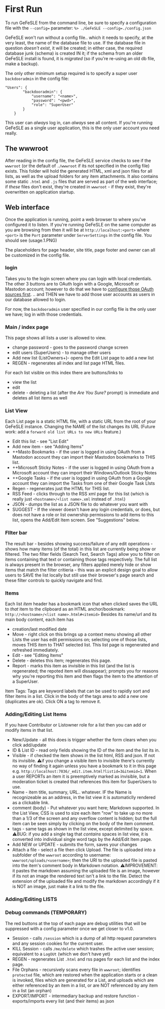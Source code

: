 # First Run
To run GeFeSLE from the command line, be sure to specify a configuration file with the `--config=` parameter:
`%> ./GeFeSLE --config=./config.json`

GeFeSLE won't run without a config file.. which it needs to specify, at the very least, the name of the database file to use. 
If the database file in question _doesn't exist_, it will be created; in either case, the required database junk (schema) is created IN it; if the schema from an older GeFeSLE install is found, it is _migrated_ (so if you're re-using an old db file, make a backup).

The only other minimum setup required is to specify a super user `backdooradmin` in the config file:

```
"Users": {
        "backdooradmin": {
            "username": "<name>",
            "password": "<pwd>",
            "role": "SuperUser"
        }
    }
```
This user can _always_ log in, can _always_ see all content. If you're running GeFeSLE as a single user application, this is the only user account you need really. 

## The wwwroot
After reading in the config file, the GeFeSLE service checks to see if the `wwwroot` (or the default of `./wwwroot` if its not specified in the config file) exists. 
This folder will hold the generated HTML, xml and json files for all lists, as well as the upload folders for any item attachments. 
It also contains some static `.html` and `.js` files that are served as part of the web interface; if _these_ files don't exist, they're created in `wwwroot` - if they exist, they're overwritten on application startup. 

## Web interface
Once the application is running, point a web browser to where you've configured it to listen.
If you're running GeFeSLE on the same computer as you are browsing from then it will be at `http://localhost:<port>` where `<port>` is the `Port` parameter under `ServerSettings` in the config file. 
You should see (usage.1.PNG)

The placeholders for page header, site title, page footer and owner can all be customized in the config file. 

### login
Takes you to the login screen where you can login with local credentials.
The other 3 buttons are to OAuth login with a Google, Microsoft or Mastodon account; however to do that we have to [configure those OAuth sources first](google.microsoft.oauth.md).
.. and THEN we have to add those user accounts as users in our database allowed to login.

For now, the `backdooradmin` user specified in our config file is the only user we have; log in with those credentials. 

### Main / index page
This page shows all lists a user is allowed to view. 
* change password - goes to the password change screen
* edit users (SuperUsers) - to manage other users 
* Add new list (ListOwners+)- opens the Edit List page to add a new list
* REGEN - regenerates all index and list page HTML files.

For each list visible on this index there are buttons/links to 
* view the list
* edit
* delete - deleting a list (after the _Are You Sure?_ prompt) is immediate and deletes all list items as well

### List View
Each List page is a static HTML file, with a static URL from the root of your GeFeSLE instance. 
Changing the NAME of the list changes its URL (Future work: add a `forward old list URLs to new URLs` feature.)

* Edit this list - see "List Edit"
* Add new item - see "Adding Items"
* ++Masto Bookmarks - if the user is logged in using OAuth from a Mastodon account they can import their Mastodon bookmarks to THIS list.
* ++Microsoft Sticky Notes - if the user is logged in using OAuth from a Microsoft account they can import their Windows/Outlook Sticky Notes
* ++Google Tasks - if the user is logged in using OAuth from a Google account they can import the Tasks from one of their Google Task LIsts
* Regen - regenerates just the HTML for THIS list.
* RSS Feed - clicks through to the RSS xml page for this list (which is really just `<hostname>/<list name>.xml` instead of `.html`)
* JSON - dumps the list as a JSON file to do whatever you want with
* SUGGEST - If the viewer doesn't have any login credentials, or does, but does not have a role or list ownership permissions to add items to this list, opens the Add/Edit Item screen. See "Suggestions" below.

### FIlter bar
The result bar - besides showing success/failure of any edit operations - shows how many items (of the total) in this list are currently being show or filtered.
The two filter fields (Search Text, Search Tags) allow you to filter on items containing that text or containing those tags respectively. 
The full list is always present in the browser, any filters applied merely hide or show items that match the filter critieria - this was an explicit design goal to allow users to SAVE the list locally but still use their browser's page search and these filter controls to quickly navigate and find.

### Items
Each list _item_ header has a bookmark icon that when clicked saves the URL to _that_ item to the clipboard as an HTML anchor/bookmark: `http://<hostname>/<list name>.html#<itemid>`
Besides its name/url and its main body content, each item has
* creation/last modified date
* Move - right click on this brings up a context menu showing all other Lists the user has edit permissions on; selecting one of those lists, moves THIS item to THAT selected list. This list page is regenerated and refreshed immediately.
* Edit - see "Editing Items"
* Delete - deletes this item; regenerates this page.
* Report - marks this item as invisible in this list (and the list is regenerated; the repoted item will dissappear); prompts you for reasons why you're reporting this item and then flags the item to the attention of a SuperUser.

Item Tags:
Tags are keyword labels that can be used to rapidly sort and filter items in a list. 
Click in the body of the tags area to add a new one (duplicates are ok).
Click ON a tag to remove it. 

### Adding/Editing List Items
If you have Contributor or Listowner role for a list then you can add or modify items in that list. 

* New/Update - all this does is trigger whether the form clears when you click add/update
* ID & List ID - read only fields showing the ID of the item and the list its in.
* Visible - if checked the item shows in the list html, RSS and json. If not its invisible. ⚠️if you change a visible item to invisible there's currently no way of finding it again unless you have a bookmark to it in this page e.g. `http://localhost:7036/_edit.item.html?listid=3&itemid=1`. When a user REPORTs an item it is preemptively marked as invisible, but a moderation ticket is created that references this item for SuperUsers to use.
* Name - item title, summary, URL.. whatever. IF the Name is recognizeable as an address, in the list view it is automaticlly rendered as a clickable link.
* comment (body) - Put whatever you want here; Markdown supported. In the List View, CSS is used to size each item "row" to take up no more than a 1/3 of the screen and any overflow content is hidden; but the full item can be seen simply by clicking on the body of the item comment.
* tags - same tags as shown in the list view, except delimited by space. ⚠️BUG: if you add a single tag that _contains_ spaces in list view, it is converted into individual single word tags by the Add/Edit Item page.
* Add NEW or UPDATE - submits the form, saves your changes
* Attach a file - select a file then click Upload. The file is uploaded into a subfolder of the `wwwroot` according to username: `wwwroot/uploads/<username>`; then the URI to the uploaded file is pasted into the item's comment body in Markdown notation. ⚠️IMPROVEMENT: it pastes the markdown assuming the uploaded file is an image, however if its not an image the rendered text isn't a link to the file. Detect the extension of the uploaded file and modify the markdown accordingly if it is NOT an image, just make it a link to the file.

 ### Adding/Editing LISTS
 



### Debug commands (TEMPORARY)
The red buttons at the top of each page are debug utilities that will be suppressed with a config parameter once we get closer to v1.0.
* Session - calls `/session` which is a dump of all http request parameters and any session cookies for the current user.
* KILL Session - calls `/me/delete` which trashes the active user session; equivalent to a `LogOUt` (which we don't have yet)
* REGEN - regenerates List `.html` and rss pages for each list and the index page.
* File Orphans - recursively scans every file in `wwwroot`; identifies `protected` file, which are restored when the application starts or a clean is invoked, files which are generated for a List, and uploads which are either referenced by an item in a list, or are NOT referenced by any item in a list (an orphan)
* EXPORT/IMPORT - intermediary backup and restore function - exports/imports every list (and their items) as json

